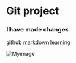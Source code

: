 # Git project 
### I have made changes

[github markdown learning](https://github.com/iamtruptimane/markdown-learning)

![Myimage](https://www.neuralnine.com/wp-content/uploads/2020/07/Design-ohne-Titel-3-1024x1024.png)
